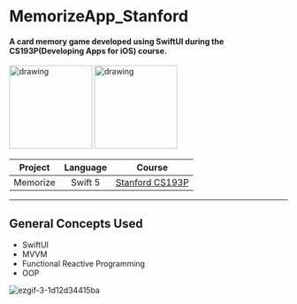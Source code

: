 # MemorizeApp_Stanford
#### A card memory game developed using SwiftUI during the CS193P(Developing Apps for iOS) course.

<img src="https://user-images.githubusercontent.com/62707916/131041515-5ddff6c8-6b11-4926-8c31-6b6ff5a772ee.png" alt="drawing" width="150"/> <img src= "https://user-images.githubusercontent.com/62707916/131041622-40b814f6-ef7a-4e61-a589-c9fd5a7db211.png" alt="drawing" width="150"/>


| **Project** | **Language** | **Course** |
| :------: | :------: | :------: |
| Memorize | Swift 5 | [Stanford CS193P](https://cs193p.sites.stanford.edu/) |

------
## General Concepts Used
- SwiftUI
- MVVM
- Functional Reactive Programming
- OOP


![ezgif-3-1d12d34415ba](https://user-images.githubusercontent.com/62707916/131054731-cd6416fb-b2e1-4989-a4ec-16094b111279.gif)

